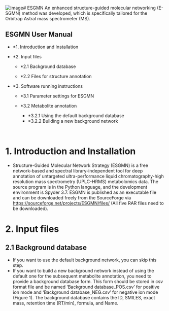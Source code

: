 ![image](https://github.com/user-attachments/assets/f6473e00-057c-4ede-b24f-b355b7da5dcb)# ESGMN
An enhanced structure-guided molecular networking (E-SGMN) method was developed, which is specifically tailored for the Orbitrap Astral mass spectrometer (MS).

ESGMN User Manual
--
* *1. Introduction and Installation<br>

* *2. Input files<br>

	* *2.1 Background database<br>

	* *2.2 Files for structure annotation<br>

* *3. Software running instructions<br>

	* *3.1 Parameter settings for ESGMN<br>

	* *3.2 Metabolite annotation<br>
		* *3.2.1 Using the default background database
		* *3.2.2 Building a new background network


 
# 1. Introduction and Installation

* Structure-Guided Molecular Network Strategy (ESGMN) is a free network-based and spectral library-independent tool for deep annotation of untargeted ultra-performance liquid chromatography-high resolution mass spectrometry (UPLC-HRMS) metabolomics data. The source program is in the Python language, and the development environment is Spyder 3.7. ESGMN is published as an executable file and can be downloaded freely from the SourceForge via https://sourceforge.net/projects/ESGMN/files/ (All five RAR files need to be downloaded).

# 2. Input files

## 2.1 Background database
* If you want to use the default background network, you can skip this step.<br>
* If you want to build a new background network instead of using the default one for the subsequent metabolite annotation, you need to provide a background database form. This form should be stored in csv format file and be named ‘Background database_POS.csv’ for positive ion mode and ‘Background database_NEG.csv’ for negative ion mode (Figure 1). The background database contains the ID, SMILES, exact mass, retention time (RT/min), formula, and Name. 
